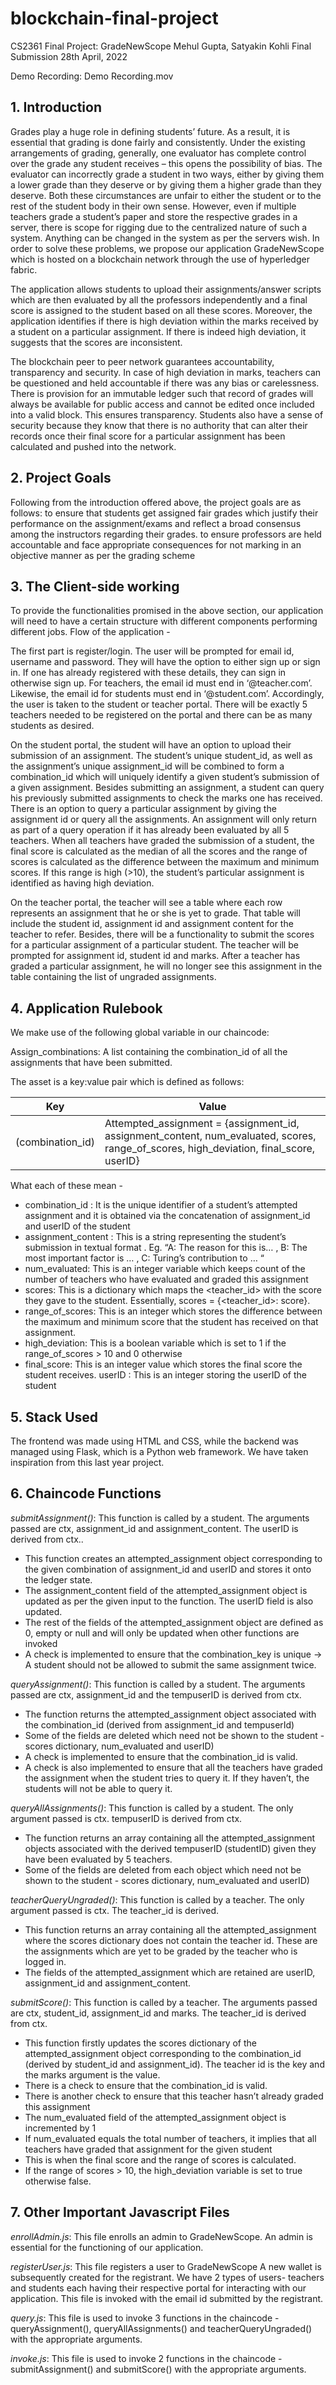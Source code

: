 # blockchain-final-project

CS2361 Final Project: GradeNewScope
Mehul Gupta, Satyakin Kohli
Final Submission
28th April, 2022


Demo Recording: Demo Recording.mov


## 1. Introduction ##
Grades play a huge role in defining students’ future. As a result, it is essential that grading is done fairly and consistently. Under the existing arrangements of grading, generally, one evaluator has complete control over the grade any student receives – this opens the possibility of bias. The evaluator can incorrectly grade a student in two ways, either by giving them a lower grade than they deserve or by giving them a higher grade than they deserve. Both these circumstances are unfair to either the student or to the rest of the student body in their own sense. However, even if multiple teachers grade a student’s paper and store the respective grades in a server, there is scope for rigging due to the centralized nature of such a system. Anything can be changed in the system as per the servers wish. In order to solve these problems, we propose our application GradeNewScope which is hosted on a blockchain network through the use of hyperledger fabric. 

The application allows students to upload their assignments/answer scripts which are then evaluated by all the professors independently and a final score is assigned to the student based on all these scores. Moreover, the application identifies if there is high deviation within the marks received by a student on a particular assignment. If there is indeed high deviation, it suggests that the scores are inconsistent.

The blockchain peer to peer network guarantees accountability, transparency and security. In case of high deviation in marks, teachers can be questioned and held accountable if there was any bias or carelessness. There is provision for an immutable ledger such that record of grades will always be available for public access and cannot be edited once included into a valid block. This ensures transparency. Students also have a sense of security because they know that there is no authority that can alter their records once their final score for a particular assignment has been calculated and pushed into the network.


## 2. Project Goals ##
Following from the introduction offered above, the project goals are as follows:
to ensure that students get assigned fair grades which justify their performance on the assignment/exams and reflect a broad consensus among the instructors regarding their grades.
to ensure professors are held accountable and face appropriate consequences for not marking in an objective manner as per the grading scheme


## 3. The Client-side working ##
To provide the functionalities promised in the above section, our application will need to have a certain structure with different components performing different jobs. Flow of the application - 

The first part is register/login. The user will be prompted for email id, username and password. They will have the option to either sign up or sign in. If one has already registered with these details, they can sign in otherwise sign up. For teachers, the email id must end in ‘@teacher.com’. Likewise, the email id for students must end in ‘@student.com’. Accordingly, the user is taken to the student or teacher portal. There will be exactly 5 teachers needed to be registered on the portal and there can be as many students as desired.

On the student portal, the student will have an option to upload their submission of an assignment. The student’s unique student_id, as well as the assignment’s unique assignment_id will be combined to form a combination_id which will uniquely identify a given student’s submission of a given assignment. Besides submitting an assignment, a student can query his previously submitted assignments to check the marks one has received. There is an option to query a particular assignment by giving the assignment id or query all the assignments. An assignment will only return as part of a query operation if it has already been evaluated by all 5 teachers. When all teachers have graded the submission of a student, the final score is calculated as the median of all the scores and the range of scores is calculated as the difference between the maximum and minimum scores. If this range is high (>10), the student’s particular assignment is identified as having high deviation.

On the teacher portal, the teacher will see a table where each row represents an assignment that he or she is yet to grade. That table will include the student id, assignment id and assignment content for the teacher to refer. Besides, there will be a functionality to submit the scores for a particular assignment of a particular student. The teacher will be prompted for assignment id, student id and marks. After a teacher has graded a particular assignment, he will no longer see this assignment in the table containing the list of ungraded assignments.


## 4. Application Rulebook ##
We make use of the following global variable in our chaincode:

Assign_combinations: A list containing the combination_id of all the assignments that have been submitted.

The asset is a key:value pair which is defined as follows:

| Key  | Value |
| ------------- | ------------- |
| (combination_id)  | Attempted_assignment = {assignment_id, assignment_content, num_evaluated, scores, range_of_scores, high_deviation, final_score, userID}  |

What each of these mean - 
- combination_id : It is the unique identifier of a student’s attempted assignment and it is obtained via the concatenation of assignment_id and userID of the student
- assignment_content : This is a string representing the student’s submission in textual format . Eg. “A: The reason for this is… , B: The most important factor is … , C: Turing’s contribution to … “
- num_evaluated: This is an integer variable which keeps count of the number of teachers who have evaluated and graded this assignment
- scores: This is a dictionary which maps the <teacher_id> with the score they gave to the student. Essentially, scores = {<teacher_id>: score}.
- range_of_scores: This is an integer which stores the difference between the maximum and minimum score that the student has received on that assignment.
- high_deviation: This is a boolean variable which is set to 1 if the range_of_scores > 10 and 0 otherwise
- final_score: This is an integer value which stores the final score the student receives. 
userID : This is an integer storing the userID of the student


## 5. Stack Used ##
The frontend was made using HTML and CSS, while the backend was managed using Flask, which is a Python web framework. We have taken inspiration from this last year project.


## 6. Chaincode Functions ##
_submitAssignment()_:
This function is called by a student. The arguments passed are ctx, assignment_id and assignment_content. The userID is derived from ctx.. 
- This function creates an attempted_assignment object corresponding to the given combination of assignment_id and userID and stores it onto the ledger state. 
- The assignment_content field of the attempted_assignment object is updated as per the given input to the function. The userID field is also updated. 
- The rest of the fields of the attempted_assignment object are defined as 0, empty or null and will only be updated when other functions are invoked
- A check is implemented to ensure that the combination_key is unique -> A student should not be allowed to submit the same assignment twice.

_queryAssignment()_:
This function is called by a student. The arguments passed are ctx, assignment_id and the tempuserID is derived from ctx.
- The function returns the attempted_assignment object associated with the combination_id (derived from assignment_id and tempuserId)
- Some of the fields are deleted which need not be shown to the student - scores dictionary, num_evaluated and userID)
- A check is implemented to ensure that the combination_id is valid.
- A check is also implemented to ensure that all the teachers have graded the assignment when the student tries to query it. If they haven’t, the students will not be able to query it.

_queryAllAssignments()_:
This function is called by a student. The only argument passed is ctx. tempuserID is derived from ctx.
- The function returns an array containing all the attempted_assignment objects associated with the derived tempuserID (studentID) given they have been evaluated by 5 teachers.
- Some of the fields are deleted from each object which need not be shown to the student - scores dictionary, num_evaluated and userID)

_teacherQueryUngraded()_:
This function is called by a teacher. The only argument passed is ctx. The teacher_id is derived.
- This function returns an array containing all the attempted_assignment where the scores dictionary does not contain the teacher id. These are the assignments which are yet to be graded by the teacher who is logged in.
- The fields of the attempted_assignment which are retained are userID, assignment_id and assignment_content.

_submitScore()_:
This function is called by a teacher. The arguments passed are ctx, student_id, assignment_id and marks. The teacher_id is derived from ctx.
- This function firstly updates the scores dictionary of the attempted_assignment object corresponding to the combination_id (derived by student_id and assignment_id). The teacher id is the key and the marks argument is the value.
- There is a check to ensure that the combination_id is valid.
- There is another check to ensure that this teacher hasn’t already graded this assignment
- The num_evaluated field of the attempted_assignment object is incremented by 1
- If num_evaluated equals the total number of teachers, it implies that all teachers have graded that assignment for the given student
- This is when the final score and the range of scores is calculated. 
- If the range of scores > 10, the high_deviation variable is set to true otherwise false.


## 7. Other Important Javascript Files ##

_enrollAdmin.js_: This file enrolls an admin to GradeNewScope. An admin is essential for the functioning of our application.

_registerUser.js_: This file registers a user to GradeNewScope A new wallet is subsequently created for the registrant. We have 2 types of users- teachers and students each having their respective portal for interacting with our application. This file is invoked with the email id submitted by the registrant.

_query.js_: This file is used to invoke 3 functions in the chaincode - queryAssignment(), queryAllAssignments() and teacherQueryUngraded() with the appropriate arguments. 

_invoke.js_: This file is used to invoke 2 functions in the chaincode - submitAssignment() and  submitScore() with the appropriate arguments. 


